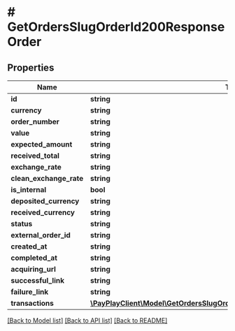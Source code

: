 # # GetOrdersSlugOrderId200ResponseOrder

## Properties

Name | Type | Description | Notes
------------ | ------------- | ------------- | -------------
**id** | **string** |  |
**currency** | **string** |  |
**order_number** | **string** |  |
**value** | **string** |  |
**expected_amount** | **string** |  |
**received_total** | **string** |  |
**exchange_rate** | **string** |  |
**clean_exchange_rate** | **string** |  |
**is_internal** | **bool** |  |
**deposited_currency** | **string** |  |
**received_currency** | **string** |  |
**status** | **string** |  |
**external_order_id** | **string** |  |
**created_at** | **string** |  |
**completed_at** | **string** |  |
**acquiring_url** | **string** |  |
**successful_link** | **string** |  |
**failure_link** | **string** |  |
**transactions** | [**\PayPlayClient\Model\GetOrdersSlugOrderId200ResponseOrderTransactionsInner[]**](GetOrdersSlugOrderId200ResponseOrderTransactionsInner.md) |  |

[[Back to Model list]](../../README.md#models) [[Back to API list]](../../README.md#endpoints) [[Back to README]](../../README.md)
